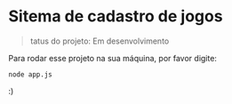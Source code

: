 # Sitema de cadastro de jogos</h1>

>tatus do projeto: Em desenvolvimento

Para rodar esse projeto na sua máquina, por favor digite:
```
node app.js
```


:)
